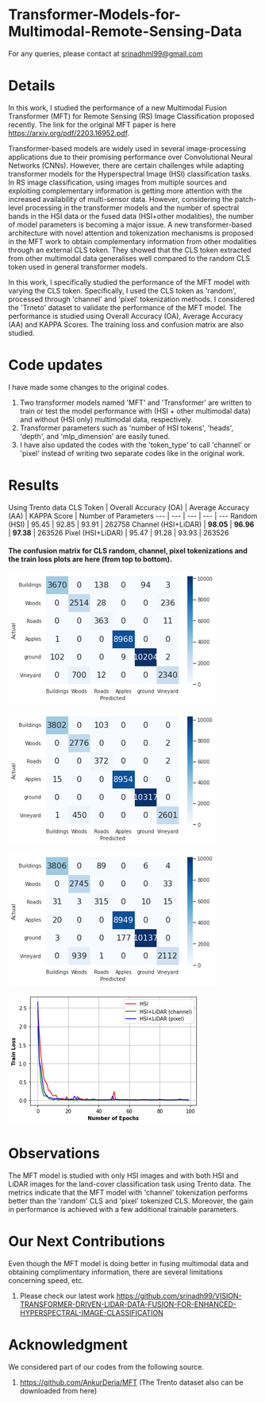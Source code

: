 # Transformer-Models-for-Multimodal-Remote-Sensing-Data

For any queries, please contact at srinadhml99@gmail.com

# Details
In this work, I studied the performance of a new Multimodal Fusion Transformer (MFT) for Remote Sensing (RS) Image Classification proposed recently. The link for the original MFT paper is here https://arxiv.org/pdf/2203.16952.pdf. 

Transformer-based models are widely used in several image-processing applications due to their promising performance over Convolutional Neural Networks (CNNs). However, there are certain challenges while adapting transformer models for the Hyperspectral Image (HSI) classification tasks. In RS image classification, using images from multiple sources and exploiting complementary information is getting more attention with the increased availability of multi-sensor data. However, considering the patch-level processing in the transformer models and the number of spectral bands in the HSI data or the fused data (HSI+other modalities), the number of model parameters is becoming a major issue. A new transformer-based architecture with novel attention and tokenization mechanisms is proposed in the MFT work to obtain complementary information from other modalities through an external CLS token. They showed that the CLS token extracted from other multimodal data generalises well compared to the random CLS token used in general transformer models.

In this work, I specifically studied the performance of the MFT model with varying the CLS token. Specifically, I used the CLS token as 'random', processed through 'channel' and 'pixel' tokenization methods. I considered the 'Trneto' dataset to validate the performance of the MFT model.
The performance is studied using Overall Accuracy (OA), Average Accuracy (AA) and KAPPA Scores. The training loss and confusion matrix are also studied. 

# Code updates
I have made some changes to the original codes.

1. Two transformer models named 'MFT' and 'Transformer' are written to train or test the model performance with (HSI + other multimodal data) and without (HSI only) multimodal data, respectively.
2. Transformer parameters such as 'number of HSI tokens', 'heads', 'depth', and 'mlp_dimension' are easily tuned.
3. I have also updated the codes with the 'token_type' to call 'channel' or 'pixel' instead of writing two separate codes like in the original work.

# Results
Using Trento data
CLS Token | Overall Accuracy (OA) | Average Accuracy (AA) | KAPPA Score | Number of Parameters
--- | --- | --- | --- | ---
Random (HSI) | 95.45 | 92.85 | 93.91 | 262758
Channel (HSI+LiDAR) | **98.05** | **96.96** | **97.38** | 263526
Pixel (HSI+LiDAR) | 95.47 | 91.28 | 93.93 | 263526

#### The confusion matrix for CLS random, channel, pixel tokenizations and the train loss plots are here (from top to bottom).

![plot](./MFT_Plots/HSI_Confusionmatrix.png)

![plot](./MFT_Plots/HSILidar_channel_Confusionmatrix.png)

![plot](./MFT_Plots/HSILidar_pixel_Confusionmatrix.png)

![plot](./MFT_Plots/epoch_vs_train_loss.png)

# Observations
The MFT model is studied with only HSI images and with both HSI and LiDAR images for the land-cover classification task using Trento data. The metrics indicate that the MFT model with 'channel' tokenization performs better than the 'random' CLS and 'pixel' tokenized CLS. Moreover, the gain in performance is achieved with a few additional trainable parameters.

# Our Next Contributions
Even though the MFT model is doing better in fusing multimodal data and obtaining complimentary information, there are several limitations concerning speed, etc.
1. Please check our latest work https://github.com/srinadh99/VISION-TRANSFORMER-DRIVEN-LIDAR-DATA-FUSION-FOR-ENHANCED-HYPERSPECTRAL-IMAGE-CLASSIFICATION
   
# Acknowledgment
We considered part of our codes from the following source.
1. https://github.com/AnkurDeria/MFT (The Trento dataset also can be downloaded from here)
